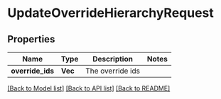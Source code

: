 # UpdateOverrideHierarchyRequest

## Properties

Name | Type | Description | Notes
------------ | ------------- | ------------- | -------------
**override_ids** | **Vec<String>** | The override ids | 

[[Back to Model list]](../README.md#documentation-for-models) [[Back to API list]](../README.md#documentation-for-api-endpoints) [[Back to README]](../README.md)


